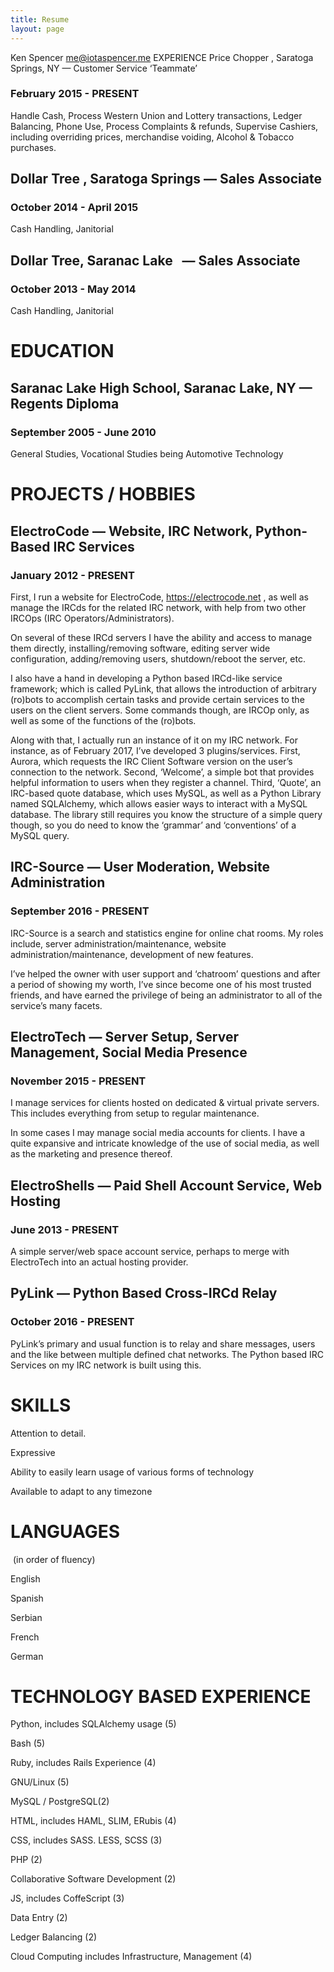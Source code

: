 ```yaml
---
title: Resume
layout: page
---
```


<span class="title">Ken Spencer</span>
<span class="">me@iotaspencer.me</span>
<span class="">EXPERIENCE</span>
<span>Price Chopper</span>
<span class="">, </span>
<span class="">Saratoga Springs, NY &mdash; </span>
<span class="">Customer Service &lsquo;Teammate&rsquo;</span>
        </h2>
        <h3 class="" id="">
          <span class="">February 2015 - PRESENT</span>
        </h3>
        <p class="">
          <span>Handle Cash, Process Western Union and Lottery transactions, Ledger Balancing, Phone Use, Process Complaints &amp;
            refunds, Supervise Cashiers, including overriding prices, merchandise voiding, Alcohol &amp; Tobacco purchases.</span>
        </p>
        <h2 class="" id="">
          <span>Dollar Tree</span>
          <span class="">, </span>
          <span class="">Saratoga Springs &mdash; </span>
          <span class="">Sales Associate</span>
        </h2>
        <h3 class="" id="">
          <span class=" ">October 2014 - April 2015</span>
        </h3>
        <p class="">
          <span class="">Cash Handling, Janitorial</span>
        </p>
        <h2 class="" id="">
          <span>Dollar Tree, </span>
          <span class="">Saranac Lake</span>
          <span>&nbsp;</span>
          <span class="">&mdash; </span>
          <span class="">Sales Associate</span>
        </h2>
        <h3 class="" id="h.ybypdmed418m">
          <span class="">October 2013 - May 2014</span>
        </h3>
        <p class="">
          <span class="">Cash Handling, Janitorial</span>
        </p>
        <h1 class="" id="">
          <span>EDUCATION</span>
        </h1>
        <h2 class="" id="">
          <span>Saranac Lake High School, </span>
          <span class="">Saranac Lake, NY &mdash; </span>
          <span class="">Regents Diploma</span>
        </h2>
        <h3 class="" id="">
          <span class="">September 2005 - June 2010</span>
        </h3>
        <p class="">
          <span class=""></span>
        </p>
        <p class="">
          <span class="">General Studies, Vocational Studies being Automotive Technology</span>
        </p>
        <h1 class="" id="">
          <span class=""></span>
        </h1>
        <h1 class="" id="">
          <span class=""></span>
        </h1>
        <h1 class="" id="">
          <span class=""></span>
        </h1>
        <h1 class="" id="">
          <span class="c9"></span>
        </h1>
        <h1 class="" id="">
          <span>PROJECTS / HOBBIES</span>
        </h1>
        <h2 class="" id="">
          <span>ElectroCode </span>
          <span class="">&mdash; </span>
          <span class="">Website, IRC Network, Python-Based IRC Services</span>
        </h2>
        <h3 class="" id="">
          <span class="">January 2012 - PRESENT</span>
        </h3>
        <p class="">
          <span>First, I run a website for ElectroCode, </span>
          <span class="">
            <a class="" href="https://www.google.com/url?q=https://electrocode.net&amp;sa=D&amp;ust=1516029493445000&amp;usg=AFQjCNFo63dG1nIuAp-yz64lluC0wlN8nA">https://electrocode.net</a>
          </span>
          <span class="">, as well as manage the IRCds for the related IRC network, with help from two other IRCOps (IRC Operators/Administrators).</span>
        </p>
        <p class="">
          <span class="">On several of these IRCd servers I have the ability and access to manage them directly, installing/removing software,
            editing server wide configuration, adding/removing users, shutdown/reboot the server, etc.</span>
        </p>
        <p class="">
          <span class="">I also have a hand in developing a Python based IRCd-like service framework; which is called PyLink, that allows
            the introduction of arbitrary (ro)bots to accomplish certain tasks and provide certain services to the users
            on the client servers. Some commands though, are IRCOp only, as well as some of the functions of the (ro)bots.</span>
        </p>
        <p class="">
          <span class="">Along with that, I actually run an instance of it on my IRC network. For instance, as of February 2017, I&rsquo;ve
            developed 3 plugins/services. First, Aurora, which requests the IRC Client Software version on the user&rsquo;s
            connection to the network. Second, &lsquo;Welcome&rsquo;, a simple bot that provides helpful information to users
            when they register a channel. Third, &lsquo;Quote&rsquo;, an IRC-based quote database, which uses MySQL, as well
            as a Python Library named SQLAlchemy, which allows easier ways to interact with a MySQL database. The library
            still requires you know the structure of a simple query though, so you do need to know the &lsquo;grammar&rsquo;
            and &lsquo;conventions&rsquo; of a MySQL query. &nbsp; </span>
        </p>
        <h2 class="" id="">
          <span>IRC-Source </span>
          <span class="">&mdash; </span>
          <span class="">User Moderation, Website Administration</span>
        </h2>
        <h3 class="" id="">
          <span>September 2016 - PRESENT</span>
        </h3>
        <p class="">
          <span class="">IRC-Source is a search and statistics engine for online chat rooms. My roles include, server administration/maintenance,
            website administration/maintenance, development of new features.</span>
        </p>
        <p class="">
          <span class=""></span>
        </p>
        <p class="">
          <span class="">I&rsquo;ve helped the owner with user support and &lsquo;chatroom&rsquo; questions and after a period of showing
            my worth, I&rsquo;ve since become one of his most trusted friends, and have earned the privilege of being an
            administrator to all of the service&rsquo;s many facets. </span>
        </p>
        <h2 class="" id="">
          <span>ElectroTech </span>
          <span class="">&mdash; </span>
          <span class="">Server Setup, Server Management, Social Media Presence</span>
        </h2>
        <h3 class="" id="">
          <span class="">November 2015 - PRESENT</span>
        </h3>
        <p class="">
          <span class="">I manage services for clients hosted on dedicated &amp; virtual private servers. This includes everything from
            setup to regular maintenance.</span>
        </p>
        <p class="">
          <span>In some cases I may manage social media accounts for clients. </span>
          <span class="">I have a quite expansive and intricate knowledge of the use of social media, as well as the marketing and presence
            thereof.</span>
        </p>
        <h2 class="" id="">
          <span>ElectroShells </span>
          <span class="">&mdash; </span>
          <span class="">Paid Shell Account Service, Web Hosting</span>
        </h2>
        <h3 class="" id="">
          <span class="">June 2013 - PRESENT</span>
        </h3>
        <p class="">
          <span class="">A simple server/web space account service, perhaps to merge with ElectroTech into an actual hosting provider.</span>
        </p>
        <h2 class="" id="">
          <span>PyLink </span>
          <span class="">&mdash; </span>
          <span class="">Python Based Cross-IRCd Relay</span>
        </h2>
        <h3 class="" id="">
          <span class="">October 2016 - PRESENT</span>
        </h3>
        <p class="">
          <span>PyLink&rsquo;s primary and usual function is to relay and share messages, users and the like between multiple defined
            </span>
          <span>chat </span>
          <span class="">networks. The Python based IRC Services on my IRC network is built using this.</span>
        </p>
        <p class="">
          <span class=""></span>
        </p>
      </td>
      <td class="" colspan="1" rowspan="1">
        <h1 class="" id="">
          <span class=""></span>
        </h1>
        <h1 class="" id="">
          <span class="c9">SKILLS</span>
        </h1>
        <p class="">
          <span class="">Attention to detail.</span>
        </p>
        <p class="">
          <span class="">Expressive</span>
        </p>
        <p class="">
          <span class="">Ability to easily learn usage of various forms of technology</span>
        </p>
        <p class="">
          <span class="">Available to adapt to any timezone</span>
        </p>
        <p class="">
          <span class=""></span>
        </p>
        <h1 class="" id="">
          <span class="">LANGUAGES</span>
        </h1>
        <p class="">
          <span class="">&nbsp;(in order of fluency)</span>
        </p>
        <p class="">
          <span class="">English</span>
        </p>
        <p class="">
          <span class="">Spanish</span>
        </p>
        <p class="">
          <span class="">Serbian</span>
        </p>
        <p class="">
          <span class="">French</span>
        </p>
        <p class="">
          <span class="">German</span>
        </p>
        <h1 class="" id="">
          <span class=""></span>
        </h1>
        <h1 class="" id="">
          <span class=""></span>
        </h1>
        <h1 class="" id="">
          <span class=""></span>
        </h1>
        <h1 class="" id="">
          <span class=""></span>
        </h1>
        <h1 class="" id="">
          <span class=""></span>
        </h1>
        <h1 class="" id="">
          <span class=""></span>
        </h1>
        <h1 class="" id="">
          <span class=""></span>
        </h1>
        <h1 class="" id="">
          <span class=""></span>
        </h1>
        <h1 class="" id="">
          <span class=""></span>
        </h1>
        <h1 class="" id="">
          <span class=""></span>
        </h1>
        <h1 class="" id="">
          <span class="">TECHNOLOGY BASED EXPERIENCE</span>
        </h1>
        <p class="">
          <span class="">Python, includes SQLAlchemy usage (5)</span>
        </p>
        <p class="">
          <span class="">Bash (5)</span>
        </p>
        <p class="">
          <span class="">Ruby, includes Rails Experience (4)</span>
        </p>
        <p class="">
          <span class="">GNU/Linux (5)</span>
        </p>
        <p class="">
          <span class="">MySQL / PostgreSQL(2)</span>
        </p>
        <p class="">
          <span class="">HTML, includes HAML, SLIM, ERubis (4)</span>
        </p>
        <p class="">
          <span class="">CSS, includes SASS. LESS, SCSS (3)</span>
        </p>
        <p class="">
          <span class="">PHP (2)</span>
        </p>
        <p class="">
          <span class="">Collaborative Software Development (2) </span>
        </p>
        <p class="">
          <span class="">JS, includes CoffeScript (3)</span>
        </p>
        <p class="">
          <span class="">Data Entry (2)</span>
        </p>
        <p class="">
          <span class="">Ledger Balancing (2)</span>
        </p>
        <p class="">
          <span class="">Cloud Computing includes Infrastructure, Management (4)</span>
        </p>
        <p class="">
          <span class=""></span>
        </p>
      </td>
    </tr>
  </tbody>
</table>
<p class="">
  <span class=""></span>
</p>
